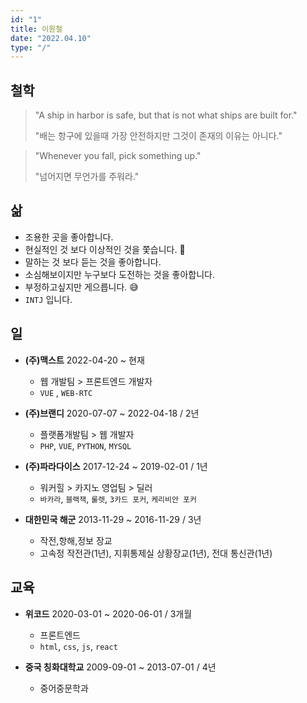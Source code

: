 ```yaml
---
id: "1"
title: 이원철
date: "2022.04.10"
type: "/"
---
```


## 철학

> "A ship in harbor is safe, but that is not what ships are built for."
>
> "배는 항구에 있을때 가장 안전하지만 그것이 존재의 이유는 아니다."

> "Whenever you fall, pick something up."
>
> "넘어지면 무언가를 주워라." 


## 삶

- 조용한 곳을 좋아합니다.
- 현실적인 것 보다 이상적인 것을 쫓습니다. 🤩
- 말하는 것 보다 듣는 것을 좋아합니다.
- 소심해보이지만 누구보다 도전하는 것을 좋아합니다.
- 부정하고싶지만 게으릅니다. 😅
- `INTJ` 입니다. 

## 일

- **(주)맥스트** 2022-04-20 ~ 현재
  - 웹 개발팀 > 프론트엔드 개발자
  - `VUE` , `WEB-RTC`

- **(주)브랜디** 2020-07-07 ~ 2022-04-18 / 2년
  - 플랫폼개발팀 > 웹 개발자
  - `PHP`, `VUE`, `PYTHON`, `MYSQL`

- **(주)파라다이스** 2017-12-24 ~ 2019-02-01 / 1년
  - 워커힐 > 카지노 영업팀 > 딜러
  - `바카라`, `블랙잭`, `룰렛`, `3카드 포커`, `케리비안 포커`

- **대한민국 해군** 2013-11-29 ~ 2016-11-29 / 3년
  - 작전,항해,정보 장교
  - 고속정 작전관(1년), 지휘통제실 상황장교(1년), 전대 통신관(1년)

## 교육

- **위코드** 2020-03-01 ~ 2020-06-01 / 3개월
  - 프론트엔드
  - `html`, `css`, `js`, `react`

- **중국 칭화대학교** 2009-09-01 ~ 2013-07-01 / 4년
  - 중어중문학과 
